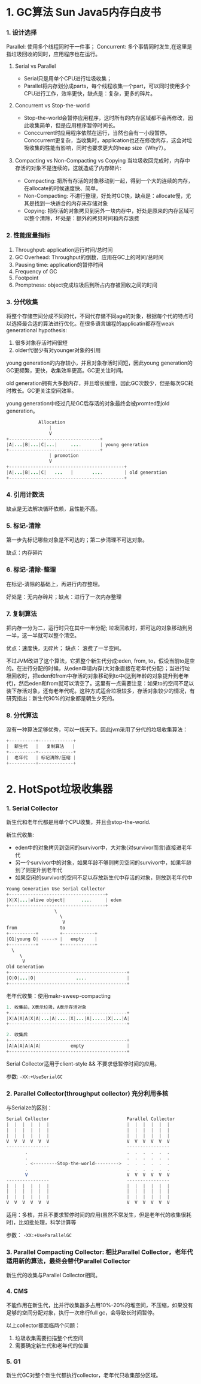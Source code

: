 # 1. GC算法 Sun Java5内存白皮书
### 1. 设计选择
Parallel: 使用多个线程同时干一件事； Concurrent: 多个事情同时发生,在这里是指垃圾回收的同时，应用程序也在运行。

1. Serial vs Parallel

    - Serial只是用单个CPU进行垃圾收集；
    - Parallel将内存划分成parts，每个线程收集一个part，可以同时使用多个CPU进行工作，效率更快，缺点是：复杂，更多的碎片。

2. Concurrent vs Stop-the-world

    - Stop-the-world会暂停应用程序，这时所有的内存区域都不会再修改，因此收集简单，但是应用程序暂停时间长。
    - Conccurrent时应用程序依然在运行，当然也会有一小段暂停。Conccurrent更复杂，当收集时，application也还在修改内存，这会对垃圾收集的性能有影响，同时也要求更大的heap size（Why?）。

3. Compacting vs Non-Compacting vs Copying
当垃圾收回完成时，内存中存活的对象不是连续的，这就造成了内存碎片:

    * Compacting: 把所有存活的对象移动到一起，得到一个大的连续的内存，在allocate的时候速度快、简单。
    * Non-Compacting: 不进行整理，好处时GC快，缺点是：allocate慢，尤其是找到一块适合的内存来存储对象
    * Copying: 把存活的对象拷贝到另外一块内存中，好处是原来的内存区域可以整个清除，坏处是：额外的拷贝时间和内存浪费

### 2. 性能度量指标

1. Throughput: application运行时间/总时间
2. GC Overhead: Throughput的倒数，应用在GC上的时间/总时间
3. Pausing time: application的暂停时间
4. Frequency of GC
5. Footpoint
6. Promptness: object变成垃圾后到所占内存被回收之间的时间

### 3. 分代收集
将整个存储空间分成不同的代，不同代存储不同age的对象，根据每个代的特点可以选择最合适的算法进行优化。在很多语言编程的applicatin都存在weak generational hypothesis:

1. 很多对象存活时间很短
2. older代很少有对younger对象的引用

young generation的内存较小，并且对象存活时间短，因此young generation的GC更频繁，更快，收集效率更高。GC更关注时间。

old generation拥有大多数内存，并且增长缓慢，因此GC次数少，但是每次GC耗时教长。GC更关注空间效率。

young generation中经过几轮GC后存活的对象最终会被promted到old generation。
```java
            Allocation
                |
                V
+----------------------------------+
|A|...|B|...|C|...|     ....       | young generation
+----------------------------------+
                | promotion
                V
+-------------------------------------------+
|A|...|B|...|C|   ...   |       ....        | old generation
+-------------------------------------------+

```
### 4. 引用计数法
缺点是无法解决循环依赖，且性能不高。
### 5. 标记-清除
第一步先标记哪些对象是不可达的；第二步清理不可达对象。

缺点：内存碎片
### 6. 标记-清除-整理
在标记-清除的基础上，再进行内存整理。

好处是：无内存碎片；缺点：进行了一次内存整理

### 7. 复制算法
把内存一分为二，运行时只在其中一半分配; 垃圾回收时，把可达的对象移动到另一半，这一半就可以整个清空。

优点：速度快，无碎片； 缺点： 浪费了一半空间。

不过JVM改进了这个算法，它把整个新生代分成:eden, from, to，假设当前to是空的。在进行分配的时候，从eden申请内存(大对象直接在老年代分配)；当进行垃圾回收时，把eden和from中存活的对象移动到to中(达到年龄的对象提升到老年代)，然后eden和from就可以清空了。这里有一点需要注意：如果to的空间不足以装下存活对象，还有老年代呢。这种方式适合垃圾较多，存活对象较少的情况，有研究指出：新生代90%的对象都是朝生夕死的。

### 8. 分代算法
没有一种算法足够优秀，可以一统天下。因此jvm采用了分代的垃圾收集算法：
```java
+----------+-------------+
|  新生代   |   复制算法   |
+----------+-------------+
|  老年代   | 标记清除/压缩 |
+----------+-------------+
```

# 2. HotSpot垃圾收集器

### 1. Serial Collector
新生代和老年代都是用单个CPU收集，并且会stop-the-world.

新生代收集:

* eden中的对象拷贝到空闲的survivor中，大对象(对survivor而言)直接进老年代
* 另一个survivor中的对象，如果年龄不够则拷贝空闲的survivor中，如果年龄到了则提升到老年代
* 如果空闲的survivor的空间不足以存放新生代中存活的对象，则放到老年代中

```java
Young Generation Use Serial Collector
+------------------------------------+
|X|X|...|alive object|      ....     | eden
+------------------------------------+
                  \
                    \
                     V
from                to
+----------+        +------------+
|O1|young O| -----> |   empty    |
+----------+        +------------+
  \
     \
      V
Old Generation
+--------------------------------------------+
|O|O|...|O|               ....               |
+--------------------------------------------+
```
老年代收集：使用makr-sweep-compacting
```java
1. 收集前，X表示垃圾，A表示存活对象
+--------------------------------------------+
|X|A|X|A|X|A|...|A|....|X|...|A|.....|X|...|A|
+--------------------------------------------+

2. 收集后
+--------------------------------------------+
|A|A|A|A|A|A|           empty                |
+--------------------------------------------+
```

Serial Collector适用于client-style && 不要求低暂停时间的应用。

参数: `-XX:+UseSerialGC`

### 2. Parallel Collector(throughput collector) 充分利用多核
与Serialze的区别：
```java
Serial Collector                             Parallel Collector
|  |  |  |  |  |                             |  |  |  |  |  |
|  |  |  |  |  |                             |  |  |  |  |  |
|  |  |  |  |  |                             |  |  |  |  |  |
V  V  V  V  V  V                             V  V  V  V  V  V
----------------                             ----------------
       .                                     .  .  .  .  .  .
       .                                     .  .  .  .  .  .
       . <---------Stop-the-world--------->  .  .  .  .  .  .
       .                                     .  .  .  .  .  .
       V                                     V  V  V  V  V  V
----------------                             ----------------
|  |  |  |  |  |                             |  |  |  |  |  |
|  |  |  |  |  |                             |  |  |  |  |  |
|  |  |  |  |  |                             |  |  |  |  |  |
V  V  V  V  V  V                             V  V  V  V  V  V
```

适用：多核，并且不要求暂停时间的应用(虽然不常发生，但是老年代的收集很耗时)，比如批处理，科学计算等

参数： `-XX:+UseParallelGC`

### 3. Parallel Compacting Collector: 相比Parallel Collector，老年代适用新的算法，最终会替代Parallel Collector
新生代的收集与Parallel Collector相同。

### 4. CMS
不能作用在新生代，比并行收集器多占用10%-20%的堆空间，不压缩，如果没有足够的空间分配对象，执行一次串行full gc，会导致长时间暂停。

以上collector都面临两个问题：

1. 垃圾收集需要扫描整个代空间
2. 需要确定新生代和老年代的位置

### 5. G1
新生代GC对整个新生代都执行collector，老年代只收集部分区域。